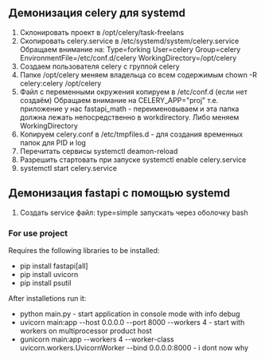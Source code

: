



## Демонизация celery для systemd
1. Склонировать проект в /opt/celery/task-freelans
2. Скопировать celery.service в /etc/systemd/system/celery.service
Обращаем внимание на:
Type=forking
User=celery
Group=celery
EnvironmentFile=/etc/conf.d/celery
WorkingDirectory=/opt/celery
3. Создаем пользователя celery с группой celery
4. Папке /opt/celery  меняем владельца со всем содержимым chown -R celery:celery /opt/celery
5. Файл с переменными окружения копируем в /etc/conf.d (если нет создаём)
Обращаем внимание на CELERY_APP="proj"
т.е. приложение у нас fastapi_math - переименовываем и эта папка должна лежать непосредственно в workdirectory.
Либо меняем WorkingDirectory
6. Копируем celery.conf в /etc/tmpfiles.d - для создания временных папок для PID и log
7. Перечитать сервисы systemctl deamon-reload
8. Разрешить стартовать при запуске systemctl enable celery.service
9. systemctl start celery.service

## Демонизация fastapi с помощью systemd
1. Создать service файл: type=simple запускать через оболочку bash

### For use project
Requires the following libraries to be installed:
* pip install fastapi[all]
* pip install uvicorn
* pip install psutil  

After installetions run it:  

* python main.py - start application in console mode with info debug
* uvicorn main:app --host 0.0.0.0 --port 8000 --workers 4 - start with workers on multiprocessor product host
* gunicorn main:app --workers 4 --worker-class uvicorn.workers.UvicornWorker --bind 0.0.0.0:8000 - i dont now why
